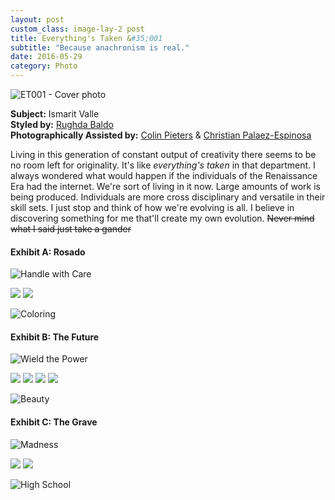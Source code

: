 ```yaml
---
layout: post
custom_class: image-lay-2 post
title: Everything's Taken &#35;001
subtitle: "Because anachronism is real."
date: 2016-05-29
category: Photo
---
```


![ET001 - Cover photo](https://c4.staticflickr.com/9/8862/27682138403_e3e13fc3bc_b.jpg)

__Subject:__ Ismarit Valle 
<br>
__Styled by:__ <a href="http://the-slacktivist.net/">Rughda Baldo</a>
<br>
__Photographically Assisted by:__ <a href="http://www.colinpieters.com/">Colin Pieters</a> & <a href="http://thecpe.tumblr.com/">Christian Palaez-Espinosa</a>

Living in this generation of constant output of creativity there seems to be no room left for originality. It's like *everything's taken* in that department. I always wondered what would happen if the individuals of the Renaissance Era had the internet. We're sort of living in it now. Large amounts of work is being produced. Individuals are more cross disciplinary and versatile in their skill sets. I just stop and think of how we're evolving is all. I believe in discovering something for me that'll create my own evolution. ~~Never mind what I said just take a gander~~


#### Exhibit A: Rosado

![Handle with Care](https://c5.staticflickr.com/9/8723/28193939012_43eeb49a17_b.jpg)

<img class="col-sm-6 post-a" src="https://c1.staticflickr.com/8/7788/28016563120_1a72a046e5_b.jpg">

<img class="col-sm-6 post-b" src="https://c1.staticflickr.com/9/8657/28193937952_2a81eaea50_b.jpg">

![Coloring](https://c5.staticflickr.com/9/8639/28016566700_d283f281c2_b.jpg)

#### Exhibit B: The Future

![Wield the Power](https://c8.staticflickr.com/9/8571/28219899951_1b629bd039_b.jpg)

<img class="col-sm-6 post-a" src="https://c4.staticflickr.com/9/8679/27682848203_b0037ba55b_b.jpg">

<img class="col-sm-6 post-b" src="https://c1.staticflickr.com/9/8630/28017088280_d860247e0f_b.jpg">

<img class="col-sm-6 post-a" src="https://c6.staticflickr.com/8/7786/28220084901_7b58a82d96_b.jpg">

<img class="col-sm-6 post-b" src="https://c3.staticflickr.com/9/8647/28017088490_0a4e29b809_b.jpg">

![Beauty](https://c5.staticflickr.com/9/8857/28017087620_032706cbce_b.jpg)

#### Exhibit C: The Grave

![Madness](https://c3.staticflickr.com/9/8833/27682585034_e3aa0039dc_b.jpg)

<img class="col-sm-6 post-a" src="https://c5.staticflickr.com/8/7300/28194729212_32fe987e1e_b.jpg">

<img class="col-sm-6 post-b" src="https://c3.staticflickr.com/9/8819/28194685362_516741f7fb_b.jpg">

![High School](https://c4.staticflickr.com/9/8850/28220183291_455324a123_b.jpg)




